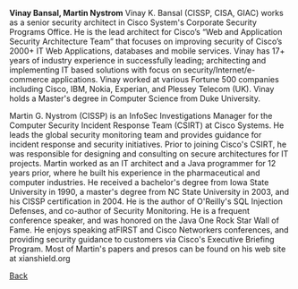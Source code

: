 **Vinay Bansal, Martin Nystrom**
Vinay K. Bansal (CISSP, CISA, GIAC) works as a senior security architect
in Cisco System's Corporate Security Programs Office. He is the lead
architect for Cisco’s “Web and Application Security Architecture Team”
that focuses on improving security of Cisco’s 2000+ IT Web Applications,
databases and mobile services. Vinay has 17+ years of industry
experience in successfully leading; architecting and implementing IT
based solutions with focus on security/Internet/e-commerce applications.
Vinay worked at various Fortune 500 companies including Cisco, IBM,
Nokia, Experian, and Plessey Telecom (UK). Vinay holds a Master's degree
in Computer Science from Duke University.

Martin G. Nystrom (CISSP) is an InfoSec Investigations Manager for the
Computer Security Incident Response Team (CSIRT) at Cisco Systems. He
leads the global security monitoring team and provides guidance for
incident response and security initiatives. Prior to joining Cisco's
CSIRT, he was responsible for designing and consulting on secure
architectures for IT projects. Martin worked as an IT architect and a
Java programmer for 12 years prior, where he built his experience in the
pharmaceutical and computer industries. He received a bachelor's degree
from Iowa State University in 1990, a master's degree from NC State
University in 2003, and his CISSP certification in 2004. He is the
author of O'Reilly's SQL Injection Defenses, and co-author of Security
Monitoring. He is a frequent conference speaker, and was honored on the
Java One Rock Star Wall of Fame. He enjoys speaking atFIRST and Cisco
Networkers conferences, and providing security guidance to customers via
Cisco's Executive Briefing Program. Most of Martin's papers and presos
can be found on his web site at xianshield.org

[Back](OWASP_IRELAND_2010 "wikilink")